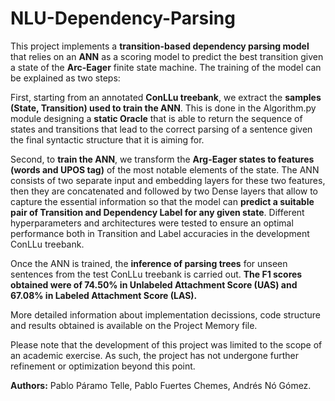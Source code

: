 # NLU-Dependency-Parsing
This project implements a **transition-based dependency parsing model** that relies on an **ANN** as a scoring model to predict the best transition given a state of the **Arc-Eager** finite state machine. The training of the model can be explained as two steps: 

First, starting from an annotated **ConLLu treebank**, we extract the **samples (State, Transition) used to train the ANN**. This is done in the Algorithm.py module designing a **static Oracle** that is able to return the sequence of states and transitions that lead to the correct parsing of a sentence given the final syntactic structure that it is aiming for.

Second, to **train the ANN**, we transform the **Arg-Eager states to features (words and UPOS tag)** of the most notable elements of the state. The ANN consists of two separate input and embedding layers for these two features, then they are concatenated and followed by two Dense layers that allow to capture the essential information so that the model can **predict a suitable pair of Transition and Dependency Label for any given state**. Different hyperparameters and architectures were tested to ensure an optimal performance both in Transition and Label accuracies in the development ConLLu treebank.

Once the ANN is trained, the **inference of parsing trees** for unseen sentences from the test ConLLu treebank is carried out. **The F1 scores obtained were of 74.50% in Unlabeled Attachment Score (UAS) and 67.08% in Labeled Attachment Score (LAS).**

More detailed information about implementation decissions, code structure and results obtained is available on the Project Memory file.

Please note that the development of this project was limited to the scope of an academic exercise. As such, the project has not undergone further refinement or optimization beyond this point.

**Authors:** Pablo Páramo Telle, Pablo Fuertes Chemes, Andrés Nó Gómez.
